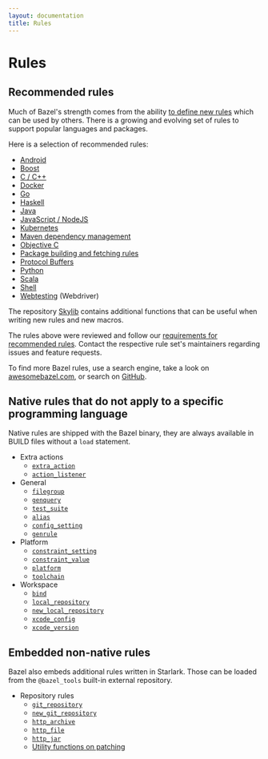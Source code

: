 ```yaml
---
layout: documentation
title: Rules
---
```


# Rules

## Recommended rules

Much of Bazel's strength comes from the ability [to define new rules](skylark/concepts.html)
which can be used by others. There is a growing and evolving set of rules to
support popular languages and packages.

Here is a selection of recommended rules:

* [Android](bazel-and-android.html)
* [Boost](https://github.com/nelhage/rules_boost)
* [C / C++](bazel-and-cpp.html)
* [Docker](https://github.com/bazelbuild/rules_docker)
* [Go](https://github.com/bazelbuild/rules_go)
* [Haskell](https://github.com/tweag/rules_haskell)
* [Java](bazel-and-java.html)
* [JavaScript / NodeJS](https://github.com/bazelbuild/rules_nodejs)
* [Kubernetes](https://github.com/bazelbuild/rules_k8s)
* [Maven dependency management](https://github.com/bazelbuild/rules_jvm_external)
* [Objective C](bazel-and-apple.html)
* [Package building and fetching rules](https://github.com/bazelbuild/rules_pkg)
* [Protocol Buffers](https://github.com/bazelbuild/rules_proto#protobuf-rules-for-bazel)
* [Python](https://github.com/bazelbuild/rules_python)
* [Scala](https://github.com/bazelbuild/rules_scala)
* [Shell](be/shell.html)
* [Webtesting](https://github.com/bazelbuild/rules_webtesting) (Webdriver)

The repository [Skylib](https://github.com/bazelbuild/bazel-skylib) contains
additional functions that can be useful when writing new rules and new
macros.

The rules above were reviewed and follow our
[requirements for recommended rules](https://www.bazel.build/recommended-rules.html).
Contact the respective rule set's maintainers regarding issues and feature
requests.

To find more Bazel rules, use a search engine, take a look on
[awesomebazel.com](https://awesomebazel.com/), or search on
[GitHub](https://github.com/search?o=desc&q=bazel+rules&s=stars&type=Repositories).

## Native rules that do not apply to a specific programming language

Native rules are shipped with the Bazel binary, they are always available in
BUILD files without a `load` statement.

* Extra actions
  - [`extra_action`](be/extra-actions.html#extra_action)
  - [`action_listener`](be/extra-actions.html#action_listener)
* General
  - [`filegroup`](be/general.html#filegroup)
  - [`genquery`](be/general.html#genquery)
  - [`test_suite`](be/general.html#test_suite)
  - [`alias`](be/general.html#alias)
  - [`config_setting`](be/general.html#config_setting)
  - [`genrule`](be/general.html#genrule)
* Platform
  - [`constraint_setting`](be/platform.html#constraint_setting)
  - [`constraint_value`](be/platform.html#constraint_value)
  - [`platform`](be/platform.html#platform)
  - [`toolchain`](be/platform.html#toolchain)
* Workspace
  - [`bind`](be/workspace.html#bind)
  - [`local_repository`](be/workspace.html#local_repository)
  - [`new_local_repository`](be/workspace.html#new_local_repository)
  - [`xcode_config`](be/workspace.html#xcode_config)
  - [`xcode_version`](be/workspace.html#xcode_version)

## Embedded non-native rules

Bazel also embeds additional rules written in Starlark. Those can be loaded from
the `@bazel_tools` built-in external repository.

* Repository rules
  - [`git_repository`](repo/git.md#git_repository)
  - [`new_git_repository`](repo/git.html#new_git_repository)
  - [`http_archive`](repo/http.html#http_archive)
  - [`http_file`](repo/http.html#http_archive)
  - [`http_jar`](repo/http.html#http_jar)
  - [Utility functions on patching](utils.md)
